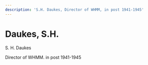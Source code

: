```yaml
---
description: 'S.H. Daukes, Director of WHMM, in post 1941-1945'
---
```


# Daukes, S.H.

S. H. Daukes

Director of WHMM. in post 1941-1945

